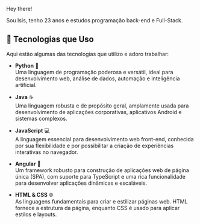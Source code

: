 Hey there!

Sou Isis, tenho 23 anos e estudos programação back-end e Full-Stack. 

## 🔧 Tecnologias que Uso

Aqui estão algumas das tecnologias que utilizo e adoro trabalhar:

- **Python** 🐍  
  Uma linguagem de programação poderosa e versátil, ideal para desenvolvimento web, análise de dados, automação e inteligência artificial.

- **Java** ☕  
  Uma linguagem robusta e de propósito geral, amplamente usada para desenvolvimento de aplicações corporativas, aplicativos Android e sistemas complexos.

- **JavaScript** 💻  
  A linguagem essencial para desenvolvimento web front-end, conhecida por sua flexibilidade e por possibilitar a criação de experiências interativas no navegador.

- **Angular** 🔶  
  Um framework robusto para construção de aplicações web de página única (SPA), com suporte para TypeScript e uma rica funcionalidade para desenvolver aplicações dinâmicas e escaláveis.

- **HTML & CSS** 🌐  
  As linguagens fundamentais para criar e estilizar páginas web. HTML fornece a estrutura da página, enquanto CSS é usado para aplicar estilos e layouts.
